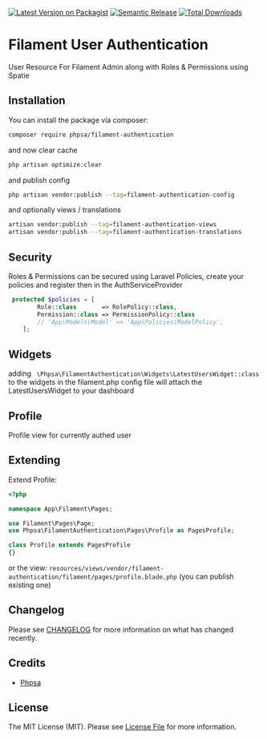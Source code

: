 [![Latest Version on Packagist](https://img.shields.io/packagist/v/phpsa/filament-authentication.svg?style=flat-square)](https://packagist.org/packages/phpsa/filament-authentication)
[![Semantic Release](https://github.com/phpsa/filament-authentication/actions/workflows/release.yml/badge.svg)](https://github.com/phpsa/filament-authentication/actions/workflows/release.yml)
[![Total Downloads](https://img.shields.io/packagist/dt/phpsa/filament-authentication.svg?style=flat-square)](https://packagist.org/packages/phpsa/filament-authentication)

# Filament User Authentication

User Resource For Filament Admin along with Roles & Permissions using Spatie

## Installation


You can install the package via composer:

```bash
composer require phpsa/filament-authentication
```

and now clear cache

```bash
php artisan optimize:clear
```

and publish config
```bash
php artisan vendor:publish --tag=filament-authentication-config
```

and optionally views / translations
```bash
artisan vendor:publish --tag=filament-authentication-views
artisan vendor:publish --tag=filament-authentication-translations
```

## Security
Roles & Permissions can be secured using Laravel Policies,
create your policies and register then in the AuthServiceProvider

```php
 protected $policies = [
        Role::class       => RolePolicy::class,
        Permission::class => PermissionPolicy::class
        // 'App\Models\Model' => 'App\Policies\ModelPolicy',
    ];
```

## Widgets
adding  ` \Phpsa\FilamentAuthentication\Widgets\LatestUsersWidget::class` to the widgets in the filament.php config file will attach the LatestUsersWidget to your dashboard

## Profile
Profile view for currently authed user

## Extending
Extend Profile:
```php
<?php

namespace App\Filament\Pages;

use Filament\Pages\Page;
use Phpsa\FilamentAuthentication\Pages\Profile as PagesProfile;

class Profile extends PagesProfile
{}
```
or the view: `resources/views/vendor/filament-authentication/filament/pages/profile.blade.php` (you can publish existing one)

## Changelog

Please see [CHANGELOG](CHANGELOG.md) for more information on what has changed recently.

## Credits

- [Phpsa](https://github.com/phpsa)

## License

The MIT License (MIT). Please see [License File](LICENSE.md) for more information.
